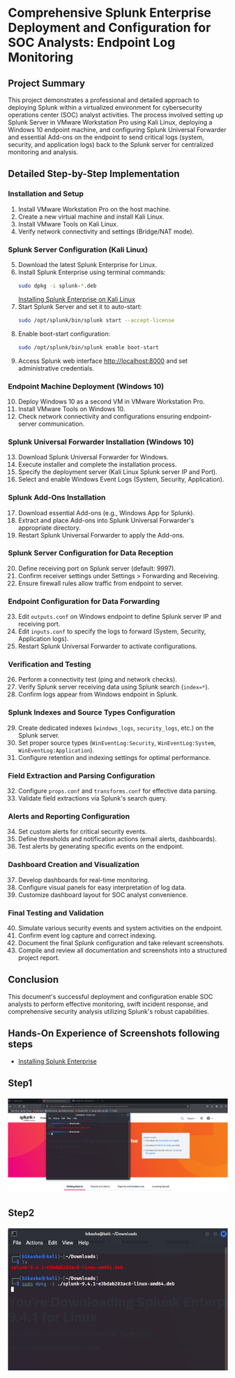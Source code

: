 # Comprehensive Splunk Enterprise Deployment and Configuration for SOC Analysts: Endpoint Log Monitoring

## Project Summary
This project demonstrates a professional and detailed approach to deploying Splunk within a virtualized environment for cybersecurity operations center (SOC) analyst activities. The process involved setting up Splunk Server in VMware Workstation Pro using Kali Linux, deploying a Windows 10 endpoint machine, and configuring Splunk Universal Forwarder and essential Add-ons on the endpoint to send critical logs (system, security, and application logs) back to the Splunk server for centralized monitoring and analysis.

## Detailed Step-by-Step Implementation

### Installation and Setup
1. Install VMware Workstation Pro on the host machine.
2. Create a new virtual machine and install Kali Linux.
3. Install VMware Tools on Kali Linux.
4. Verify network connectivity and settings (Bridge/NAT mode).

### Splunk Server Configuration (Kali Linux)
5. Download the latest Splunk Enterprise for Linux.
6. Install Splunk Enterprise using terminal commands:
   ```bash
   sudo dpkg -i splunk-*.deb
   ```
   [Installing Splunk Enterprise on Kali Linux](screenshots/splunk_installation.png)
7. Start Splunk Server and set it to auto-start:
   ```bash
   sudo /opt/splunk/bin/splunk start --accept-license
   ```
8. Enable boot-start configuration:
   ```bash
   sudo /opt/splunk/bin/splunk enable boot-start
   ```
9. Access Splunk web interface [http://localhost:8000](http://localhost:8000) and set administrative credentials.

### Endpoint Machine Deployment (Windows 10)
10. Deploy Windows 10 as a second VM in VMware Workstation Pro.
11. Install VMware Tools on Windows 10.
12. Check network connectivity and configurations ensuring endpoint-server communication.

### Splunk Universal Forwarder Installation (Windows 10)
13. Download Splunk Universal Forwarder for Windows.
14. Execute installer and complete the installation process.
15. Specify the deployment server (Kali Linux Splunk server IP and Port).
16. Select and enable Windows Event Logs (System, Security, Application).

### Splunk Add-Ons Installation
17. Download essential Add-ons (e.g., Windows App for Splunk).
18. Extract and place Add-ons into Splunk Universal Forwarder's appropriate directory.
19. Restart Splunk Universal Forwarder to apply the Add-ons.

### Splunk Server Configuration for Data Reception
20. Define receiving port on Splunk server (default: 9997).
21. Confirm receiver settings under Settings > Forwarding and Receiving.
22. Ensure firewall rules allow traffic from endpoint to server.

### Endpoint Configuration for Data Forwarding
23. Edit `outputs.conf` on Windows endpoint to define Splunk server IP and receiving port.
24. Edit `inputs.conf` to specify the logs to forward (System, Security, Application logs).
25. Restart Splunk Universal Forwarder to activate configurations.

### Verification and Testing
26. Perform a connectivity test (ping and network checks).
27. Verify Splunk server receiving data using Splunk search (`index=*`).
28. Confirm logs appear from Windows endpoint in Splunk.

### Splunk Indexes and Source Types Configuration
29. Create dedicated indexes (`windows_logs`, `security_logs`, etc.) on the Splunk server.
30. Set proper source types (`WinEventLog:Security`, `WinEventLog:System`, `WinEventLog:Application`).
31. Configure retention and indexing settings for optimal performance.

### Field Extraction and Parsing Configuration
32. Configure `props.conf` and `transforms.conf` for effective data parsing.
33. Validate field extractions via Splunk's search query.

### Alerts and Reporting Configuration
34. Set custom alerts for critical security events.
35. Define thresholds and notification actions (email alerts, dashboards).
36. Test alerts by generating specific events on the endpoint.

### Dashboard Creation and Visualization
37. Develop dashboards for real-time monitoring.
38. Configure visual panels for easy interpretation of log data.
39. Customize dashboard layout for SOC analyst convenience.

### Final Testing and Validation
40. Simulate various security events and system activities on the endpoint.
41. Confirm event log capture and correct indexing.
42. Document the final Splunk configuration and take relevant screenshots.
43. Compile and review all documentation and screenshots into a structured project report.

## Conclusion
This document's successful deployment and configuration enable SOC analysts to perform effective monitoring, swift incident response, and comprehensive security analysis utilizing Splunk's robust capabilities.

## Hands-On Experience of Screenshots following steps
- [Installing Splunk Enterprise](screenshots/splunk_installation.png)
## Step1
### ![image_alt](https://github.com/bikasha49/SIEM-Deployment-Project/blob/bc8e634c9eafe21f92e9744cf6f915283c6cdd39/1%20.png) 
## Step2
### ![image_alt](https://github.com/bikasha49/SIEM-Deployment-Project/blob/286351972c50b9e2880c811e43feb0956af47b31/2.png)
